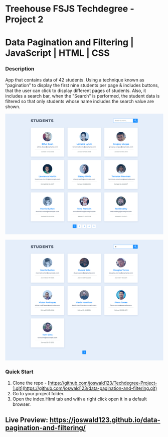 # Treehouse FSJS Techdegree - Project 2

# Data Pagination and Filtering | JavaScript | HTML | CSS 

### Description

App that contains data of 42 students. Using a technique known as “pagination” to display the first nine students per page & includes buttons, that the user can click to display different pages of students. Also, it includes a search bar, when the "Search" is performed, the student data is filtered so that only students whose name includes the search value are shown.

![Page Screen](/examples/screenshot_1.png)

![Page Screen](/examples/screenshot_2.png)

### Quick Start
1. Clone the repo - [https://github.com/joswald123/Techdegree-Project-1.git](https://github.com/joswald123/data-pagination-and-filtering.git)
2. Go to your project folder.
3. Open the index.Html tab and with a right click open it in a default browser.

## Live Preview: https://joswald123.github.io/data-pagination-and-filtering/
